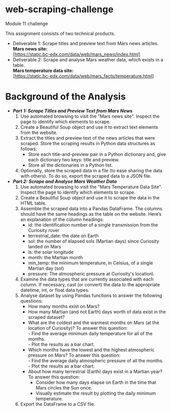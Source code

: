 # web-scraping-challenge
Module 11 challenge

This assignment consists of two technical products.
  -  Deliverable 1: Scrape titles and preview text from Mars news articles.\
     **Mars news site:**\
             [https://static.bc-edx.com/data/web/mars_news/index.html]
  -  Deliverable 2: Scrape and analyse Mars weather data, which exists in a table.\
     **Mars temperature data site:**\
             [https://static.bc-edx.com/data/web/mars_facts/temperature.html]

# Background of the Analysis
- _**Part 1: Scrape Titles and Preview Text from Mars News**_
    1. Use automated browsing to visit the "Mars news site". Inspect the page to identify which elements to scrape.
    2. Create a Beautiful Soup object and use it to extract text elements from the website.
    3. Extract the titles and preview text of the news articles that were scraped. Store the scraping results in Python data structures as follows:
        - Store each title-and-preview pair in a Python dictionary and, give each dictionary two keys: title and preview.
        - Store all the dictionaries in a Python list.
    4. Optionally, store the scraped data in a file (to ease sharing the data with others). To do so, export the scraped data to a JSON file.
- _**Part 2: Scrape and Analyse Mars Weather Data**_
    1. Use automated browsing to visit the "Mars Temperature Data Site". Inspect the page to identify which elements to scrape.
    2. Create a Beautiful Soup object and use it to scrape the data in the HTML table.
    3. Assemble the scraped data into a Pandas DataFrame. The columns should have the same headings as the table on the website. Here’s an explanation of the column headings:
        - id: the identification number of a single transmission from the Curiosity rover
        - terrestrial_date: the date on Earth
        - sol: the number of elapsed sols (Martian days) since Curiosity landed on Mars
        - ls: the solar longitude
        - month: the Martian month
        - min_temp: the minimum temperature, in Celsius, of a single Martian day (sol)
        - pressure: The atmospheric pressure at Curiosity's location\
    4. Examine the data types that are currently associated with each column. If necessary, cast (or convert) the data to the appropriate datetime, int, or float data types.
    5. Analyse dataset by using Pandas functions to answer the following questions:
        - How many months exist on Mars?
        - How many Martian (and not Earth) days worth of data exist in the scraped dataset?
        - What are the coldest and the warmest months on Mars (at the location of Curiosity)? To answer this question:\
              -  Find the average minimum daily temperature for all of the months.\
              -  Plot the results as a bar chart.
        - Which months have the lowest and the highest atmospheric pressure on Mars? To answer this question:\
              -  Find the average daily atmospheric pressure of all the months.\
              -  Plot the results as a bar chart.
        -  About how many terrestrial (Earth) days exist in a Martian year? To answer this question:
              -  Consider how many days elapse on Earth in the time that Mars circles the Sun once.
              -  Visually estimate the result by plotting the daily minimum temperature.
    6. Export the DataFrame to a CSV file.
